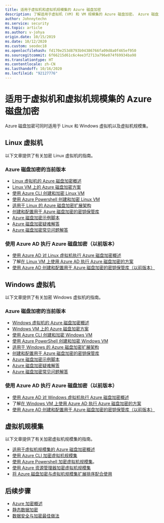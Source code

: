 ```yaml
---
title: 适用于虚拟机和虚拟机规模集的 Azure 磁盘加密
description: 了解适用于虚拟机 (VM) 和 VM 规模集的 Azure 磁盘加密。 Azure 磁盘加密同时适用于 Linux VM 和 Windows VM。
author: Johnnytechn
ms.service: security
ms.topic: article
ms.author: v-johya
origin.date: 10/15/2019
ms.date: 10/12/2020
ms.custom: seodec18
ms.openlocfilehash: fd170e253d8793b94386766fa09d8a0f465ef950
ms.sourcegitcommit: 6f66215d61c6c4ee3f2713a796e074f69934ba98
ms.translationtype: HT
ms.contentlocale: zh-CN
ms.lasthandoff: 10/16/2020
ms.locfileid: "92127776"
---
```

# <a name="azure-disk-encryption-for-virtual-machines-and-virtual-machine-scale-sets"></a>适用于虚拟机和虚拟机规模集的 Azure 磁盘加密

Azure 磁盘加密可同时适用于 Linux 和 Windows 虚拟机以及虚拟机规模集。 

## <a name="linux-virtual-machines"></a>Linux 虚拟机

以下文章提供了有关加密 Linux 虚拟机的指南。

### <a name="current-version-of-azure-disk-encryption"></a>Azure 磁盘加密的当前版本

- [Linux 虚拟机的 Azure 磁盘加密概述](../../virtual-machines/linux/disk-encryption-overview.md)
- [Linux VM 上的 Azure 磁盘加密方案](../../virtual-machines/linux/disk-encryption-linux.md)
- [使用 Azure CLI 创建和加密 Linux VM](../../virtual-machines/linux/disk-encryption-cli-quickstart.md)
- [使用 Azure Powershell 创建和加密 Linux VM](../../virtual-machines/linux/disk-encryption-powershell-quickstart.md)
- [适用于 Linux 的 Azure 磁盘加密扩展架构](../../virtual-machines/extensions/azure-disk-enc-linux.md)
- [创建和配置用于 Azure 磁盘加密的密钥保管库](../../virtual-machines/linux/disk-encryption-key-vault.md)
- [Azure 磁盘加密示例脚本](../../virtual-machines/linux/disk-encryption-sample-scripts.md)
- [Azure 磁盘加密疑难解答](../../virtual-machines/linux/disk-encryption-troubleshooting.md)
- [Azure 磁盘加密常见问题解答](../../virtual-machines/linux/disk-encryption-faq.md)

### <a name="azure-disk-encryption-with-azure-ad-previous-version"></a>使用 Azure AD 执行 Azure 磁盘加密（以前版本）

- [使用 Azure AD 对 Linux 虚拟机执行 Azure 磁盘加密概述](../../virtual-machines/linux/disk-encryption-overview-aad.md)
- 了解[在 Linux VM 上使用 Azure AD 执行 Azure 磁盘加密的方案](../../virtual-machines/linux/disk-encryption-linux.md)
- [使用 Azure AD 创建和配置用于 Azure 磁盘加密的密钥保管库（以前版本）](../../virtual-machines/linux/disk-encryption-key-vault-aad.md)

## <a name="windows-virtual-machines"></a>Windows 虚拟机

以下文章提供了有关加密 Windows 虚拟机的指南。

### <a name="current-version-of-azure-disk-encryption"></a>Azure 磁盘加密的当前版本

- [Windows 虚拟机的 Azure 磁盘加密概述](../../virtual-machines/windows/disk-encryption-overview.md)
- [Windows VM 上的 Azure 磁盘加密方案](../../virtual-machines/windows/disk-encryption-windows.md)
- [使用 Azure CLI 创建和加密 Windows VM](../../virtual-machines/windows/disk-encryption-cli-quickstart.md)
- [使用 Azure PowerShell 创建和加密 Windows VM](../../virtual-machines/windows/disk-encryption-powershell-quickstart.md)
- [适用于 Windows 的 Azure 磁盘加密扩展架构](../../virtual-machines/extensions/azure-disk-enc-windows.md)
- [创建和配置用于 Azure 磁盘加密的密钥保管库](../../virtual-machines/windows/disk-encryption-key-vault.md)
- [Azure 磁盘加密示例脚本](../../virtual-machines/windows/disk-encryption-sample-scripts.md)
- [Azure 磁盘加密疑难解答](../../virtual-machines/windows/disk-encryption-troubleshooting.md)
- [Azure 磁盘加密常见问题解答](../../virtual-machines/windows/disk-encryption-faq.md)

### <a name="azure-disk-encryption-with-azure-ad-previous-version"></a>使用 Azure AD 执行 Azure 磁盘加密（以前版本）

- [使用 Azure AD 对 Windows 虚拟机执行 Azure 磁盘加密概述](../../virtual-machines/windows/disk-encryption-overview-aad.md)
- 了解[在 Windows VM 上使用 Azure AD 执行 Azure 磁盘加密的方案](../../virtual-machines/windows/disk-encryption-windows.md)
- [使用 Azure AD 创建和配置用于 Azure 磁盘加密的密钥保管库（以前版本）](../../virtual-machines/windows/disk-encryption-key-vault-aad.md)

## <a name="virtual-machine-scale-sets"></a>虚拟机规模集

以下文章提供了有关加密虚拟机规模集的指南。

- [适用于虚拟机规模集的 Azure 磁盘加密概述](../../virtual-machine-scale-sets/disk-encryption-overview.md) 
- [使用 Azure CLI 加密虚拟机规模集](../../virtual-machine-scale-sets/disk-encryption-cli.md) 
- [使用 Azure Powershell 加密虚拟机规模集](../../virtual-machine-scale-sets/disk-encryption-powershell.md)。
- [使用 Azure 资源管理器加密虚拟机规模集](../../virtual-machine-scale-sets/disk-encryption-azure-resource-manager.md)
- [将 Azure 磁盘加密与虚拟机规模集扩展排序配合使用](../../virtual-machine-scale-sets/disk-encryption-extension-sequencing.md)

## <a name="next-steps"></a>后续步骤

- [Azure 加密概述](encryption-overview.md)
- [静态数据加密](encryption-atrest.md)
- [数据安全与加密最佳做法](data-encryption-best-practices.md)
